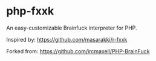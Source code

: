 php-fxxk
========

An easy-customizable Brainfuck interpreter for PHP.

Inspired by: https://github.com/masarakki/r-fxxk

Forked from: https://github.com/ircmaxell/PHP-BrainFuck
